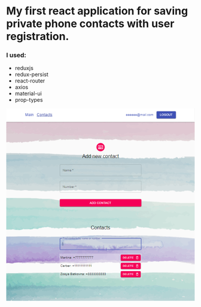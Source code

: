 # My first react application for saving private phone contacts with user registration.

### I used:

- reduxjs
- redux-persist
- react-router
- axios
- material-ui
- prop-types


![Capture](./src/images/capture-phonebook.png?raw=true "Site preview")


